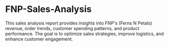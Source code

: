 # FNP-Sales-Analysis
This sales analysis report provides insights into FNP's (Ferns N Petals) revenue, order  trends, customer spending patterns, and product performance. The goal is to optimize  sales strategies, improve logistics, and enhance customer engagement.
